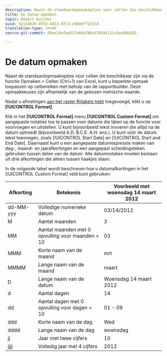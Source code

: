 ```yaml
---
description: Naast de standaardopmaakopties voor cellen die beschikbaar zijn via de functie Opmaken > Cellen (Ctrl+1) van Excel, kunt u beperkte opmaak toepassen op celbereiken met behulp van de rapportbuilder. Deze opmaakkeuzes zijn afhankelijk van de gekozen metrische waarde.
title: De datum opmaken
topic: Report builder
uuid: 5211db30-07b3-4413-97c3-e40e6ff223cd
translation-type: tm+mt
source-git-commit: 99ee24efaa517e8da700c67818c111c4aa90dc02

---
```



# De datum opmaken

Naast de standaardopmaakopties voor cellen die beschikbaar zijn via de functie Opmaken > Cellen (Ctrl+1) van Excel, kunt u beperkte opmaak toepassen op celbereiken met behulp van de rapportbuilder. Deze opmaakkeuzes zijn afhankelijk van de gekozen metrische waarde.

Nadat u afmetingen [aan het raster Rijlabels hebt](/help/analyze/report-builder/layout/c-metrics-dimensions/t-add-metrics-and-dimensions.md) toegevoegd, klikt u op **[!UICONTROL Format]**.

Klik in het **[!UICONTROL Format]** menu **[!UICONTROL Custom Format]** om aangepaste notaties toe te passen voor datums die lijken op de functie voor voorvoegen en uitstellen. U kunt bijvoorbeeld tekst invoeren die altijd na de datum optreedt (bijvoorbeeld A.D. B.C.E. A.H. enz.). U kunt vóór de datum tekst toevoegen, zoals [!UICONTROL Start Date] en [!UICONTROL Start and End Date]. Daarnaast kunt u een aangepaste datumexpressie maken van dag-, maand- en jaarafkortingen en een aangepast scheidingsteken gebruiken tussen delen van de datum. Alle datumnotaties moeten bestaan uit drie afkortingen die alleen tussen haakjes staan.

In de volgende tabel wordt beschreven hoe u datumafkortingen in het [!UICONTROL Custom Format] veld kunt gebruiken:

| Afkorting | Betekenis | Voorbeeld met woensdag 14 maart 2012 |
|--- |--- |--- |
| dd-MM-yyy | Volledige numerieke datum | 03/14/2012 |
| M | Aantal maanden | 3 |
| MM | Aantal maanden met 0 opvulling voor maanden &lt; 10 | 03 |
| MMM | Korte naam van de maand | mrt |
| MMMM | Lange naam van de maand | maart |
| D | Lange naam van de datum | Woensdag 14 maart 2012 |
| d | Aantal dagen | 14 |
| dd | Aantal dagen met 0 opvulling voor dagen &lt; 10 | 01 - 09 |
| ddd | Korte naam van de dag | Wed |
| dddd | Lange naam van de dag | woensdag |
| jj | Jaar met twee cijfers | 10 |
| jjjj | Volledig jaar met 4 cijfers | 2012 |
